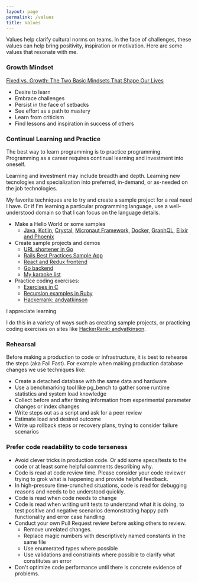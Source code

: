```yaml
---
layout: page
permalink: /values
title: Values
---
```


Values help clarify cultural norms on teams. In the face of challenges, these values can help bring positivity, inspiration or motivation. Here are some values that resonate with me.


### Growth Mindset

[Fixed vs. Growth: The Two Basic Mindsets That Shape Our Lives](https://www.brainpickings.org/2014/01/29/carol-dweck-mindset/)

- Desire to learn
- Embrace challenges
- Persist in the face of setbacks
- See effort as a path to mastery
- Learn from criticism
- Find lessons and inspiration in success of others

### Continual Learning and Practice

The best way to learn programming is to practice programming. Programming as a career requires continual learning and investment into oneself.

Learning and investment may include breadth and depth. Learning new tecnologies and specialization into preferred, in-demand, or as-needed on the job technologies.

My favorite techniques are to try and create a sample project for a real need I have. Or if I'm learning a particular programming language, use a well-understood domain so that I can focus on the language details.

* Make a Hello World or some samples
  * [Java](https://github.com/andyatkinson/java-stuff), [Kotlin](https://github.com/andyatkinson/kotlin-playground), [Crystal](https://github.com/andyatkinson/crystal-playground), [Micronaut Framework](https://github.com/andyatkinson/micronaut-hello-world), [Docker](https://github.com/andyatkinson/my_web_app), [GraphQL](https://github.com/andyatkinson/graphql-demo), [Elixir and Phoenix](https://github.com/andyatkinson/elixir-getting-started)
* Create sample projects and demos
  * [URL shortener in Go](https://github.com/andyatkinson/gournay)
  * [Rails Best Practices Sample App](https://github.com/andyatkinson/rideshare)
  * [React and Redux frontend](https://github.com/andyatkinson/freezer-frontend)
  * [Go backend](https://github.com/andyatkinson/freezer-backend)
  * [My karaoke list](https://github.com/andyatkinson/singstar)
* Practice coding exercises:
  * [Exercises in C](https://github.com/andyatkinson/exercises)
  * [Recursion examples in Ruby](https://github.com/andyatkinson/recursion-examples)
  * [Hackerrank: andyatkinson](https://www.hackerrank.com/andyatkinson)

I appreciate learning 

I do this in a variety of ways such as creating sample projects, or practicing coding exercises on sites like [HackerRank: andyatkinson](https://www.hackerrank.com/andyatkinson?hr_r=1).

### Rehearsal

Before making a production to code or infrastructure, it is best to rehearse the steps (aka Fail Fast). For example when making production database changes we use techniques like:

* Create a detached database with the same data and hardware
* Use a benchmarking tool like pg_bench to gather some runtime statistics and system load knowledge
* Collect before and after timing information from experimental parameter changes or index changes
* Write steps out as a script and ask for a peer review
* Estimate load and desired outcome
* Write up rollback steps or recovery plans, trying to consider failure scenarios

### Prefer code readability to code terseness

* Avoid clever tricks in production code. Or add some specs/tests to the code or at least some helpful comments describing why.
* Code is read at code review time. Please consider your code reviewer trying to grok what is happening and provide helpful feedback.
* In high-pressure time-crunched situations, code is read for debugging reasons and needs to be understood quickly.
* Code is read when code needs to change
* Code is read when writing unit tests to understand what it is doing, to test positive and negative scenarios demonstrating happy path functionality and error case handling
* Conduct your own Pull Request review before asking others to review.
  * Remove unrelated changes.
  * Replace magic numbers with descriptively named constants in the same file
  * Use enumerated types where possible
  * Use validations and constraints where possible to clarify what constitutes an error
* Don't optimize code performance until there is concrete evidence of problems.
